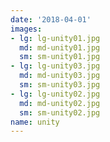 ```yaml
---
date: '2018-04-01'
images:
- lg: lg-unity01.jpg
  md: md-unity01.jpg
  sm: sm-unity01.jpg
- lg: lg-unity03.jpg
  md: md-unity03.jpg
  sm: sm-unity03.jpg
- lg: lg-unity02.jpg
  md: md-unity02.jpg
  sm: sm-unity02.jpg
name: unity
---
```

